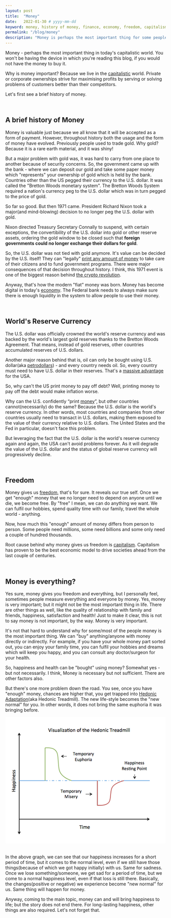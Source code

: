 ```yaml
---
layout: post
title:  "Money"
date:   2022-01-30 # yyyy-mm-dd
keyword: money, history of money, finance, economy, freedom, capitalism, independence  
permalink: "/blog/money"
description: "Money is perhaps the most important thing for some people in today's capitalistic world. Let's explore a brief history of money, freedom it brings and why it should not be the number 1 priority of one's life."
---
```


Money - perhaps the most important thing in today's capitalistic world. You won't be having the device in which you're reading this blog, if you would not have the money to buy it.

Why is money important? Because we live in the <a href="https://prashantkikani.com/blog/capitalism" target="_blank">capitalistic</a> world. Private or corporate ownerships strive for maximising profits by serving or solving problems of customers better than their competitors.   

Let's first see a brief history of money.

<br/>

## A brief history of Money

Money is valuable just because we all know that it will be accepted as a form of payment. However, throughout history both the usage and the form of money have evolved. Previously people used to trade gold. Why gold? Because it is a rare earth material, and it was shiny!

But a major problem with gold was, it was hard to carry from one place to another because of security concerns. So, the government came up with the bank - where we can deposit our gold and take some paper money which "represents" your ownership of gold which is held by the bank. Countries other than the US pegged their currency to the U.S. dollar. It was called the "Bretton Woods monetary system". The Bretton Woods System required a nation's currency peg to the U.S. dollar which was in turn pegged to the price of gold.

So far so good. But then 1971 came. President Richard Nixon took a major(and mind-blowing) decision to no longer peg the U.S. dollar with gold.

Nixon directed Treasury Secretary Connally to suspend, with certain exceptions, the convertibility of the U.S. dollar into gold or other reserve assets, ordering the gold window to be closed such that <b>foreign governments could no longer exchange their dollars for gold</b>.

So, the U.S. dollar was not tied with gold anymore. It's value can be decided by the U.S. itself! They can "legally" <a href="https://prashantkikani.com/blog/inflation" target="_blank">print any amount of money</a> to take care of their citizens and to fund government programs. There were major consequences of that decision throughout history. I think, this 1971 event is one of the biggest reason behind <a href="https://prashantkikani.com/blog/crypto-is-inevitable" target="_blank">the crypto revolution</a>. 

Anyway, that's how the modern "fiat" money was born. Money has become digital in today's <a href="https://prashantkikani.com/blog/economy-and-finance" target="_blank">economy</a>. The Federal bank needs to always make sure there is enough liquidity in the system to allow people to use their money.  

<br/>

## World's Reserve Currency

The U.S. dollar was officially crowned the world's reserve currency and was backed by the world's largest gold reserves thanks to the Bretton Woods Agreement. That means, instead of gold reserves, other countries accumulated reserves of U.S. dollars. 

Another major reason behind that is, oil can only be bought using U.S. dollar(aka <a href="https://www.investopedia.com/terms/p/petrodollars.asp" target="_blank">petrodollars</a>) - and every country needs oil. So, every country must need to have U.S. dollar in their reserves. That's a <a href="https://www.investopedia.com/articles/forex/072915/how-petrodollars-affect-us-dollar.asp" target="_blank">massive advantage</a> for the USA.

So, why can't the US print money to pay off debt? Well, printing money to pay off the debt would make inflation worse.

Why can the U.S. confidently “print <a href="https://prashantkikani.com/blog/money" target="_blank">money</a>”, but other countries cannot(necessarily) do the same? Because the U.S. dollar is the world's reserve currency. In other words, most countries and companies from other countries usually need to transact in U.S. dollars, making them exposed to the value of their currency relative to U.S. dollars. The United States and the Fed in particular, doesn't face this problem.

But leveraging the fact that the U.S. dollar is the world's reserve currency again and again, the USA can't avoid problems forever. As it will degrade the value of the U.S. dollar and the status of global reserve currency will progressively decline.

<br/>

## Freedom

Money gives us <a href="https://prashantkikani.com/blog/freedom" target="_blank">freedom</a>, that's for sure. It reveals our true self. Once we get "enough" money that we no longer need to depend on anyone until we die, we become free. By "free" I mean, we can do anything we want. We can fulfil our hobbies, spend quality time with our family, travel the whole world - anything.      

Now, how much this "enough" amount of money differs from person to person. Some people need millions, some need billions and some only need a couple of hundred thousands.

Root cause behind why money gives us freedom is <a href="https://prashantkikani.com/blog/capitalism" target="_blank">capitalism</a>. Capitalism has proven to be the best economic model to drive societies ahead from the last couple of centuries.   

<br/>

## Money is everything?

Yes sure, money gives you freedom and everything, but I personally feel, sometimes people measure everything and everyone by money. Yes, money is very important; but it might not be the most important thing in life. There are other things as well, like the quality of relationship with family and friends, happiness, satisfaction and health! Just to make it clear, this is not to say money is not important, by the way. Money is very important.

It's not that hard to understand why for some/most of the people money is the most important thing. We can "buy" anything/anyone with money directly or indirectly. For example, if you have your whole money part sorted out, you can enjoy your family time, you can fulfil your hobbies and dreams which will keep you happy, and you can consult any doctor/surgeon for your health.

So, happiness and health can be "bought" using money? Somewhat yes - but not necessarily. I think, Money is necessary but not sufficient. There are other factors also.

But there's one more problem down the road. You see, once you have "enough" money, chances are higher that, you get trapped into <a href="https://en.wikipedia.org/wiki/Hedonic_treadmill" target="_blank">Hedonic Adaptation</a>(aka Hedonic Treadmill). The new life-style becomes the "new normal" for you. In other words, it does not bring the same euphoria it was bringing before. 

<center><img src="../assets/hedonic_adaptation.png"/></center>
<br/>

In the above graph, we can see that our happiness increases for a short period of time, but it comes to the normal level, even if we still have those things(because of which we got happy initially) with us. Same for sadness. Once we lose something/someone, we get sad for a period of time, but we come to a normal happiness level, even if that loss is still there. Basically, the changes(positive or negative) we experience become "new normal" for us. Same thing will happen for money.

Anyway, coming to the main topic, money can and will bring happiness to life; but the story does not end there. For long-lasting happiness, other things are also required. Let's not forget that.
















